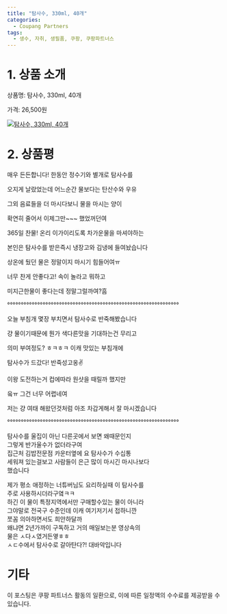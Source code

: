 ```yaml
---
title: "탐사수, 330ml, 40개"
categories:
  - Coupang Partners
tags:
  - 생수, 자취, 생필품, 쿠팡, 쿠팡파트너스
---
```


# 1. 상품 소개
상품명: 탐사수, 330ml, 40개

가격: 26,500원

[![탐사수, 330ml, 40개](https://static.coupangcdn.com/image/affiliate/banner/d0fbd6f72df780a769715fa65bc6fd46@2x.jpg)](https://coupa.ng/bOWiLa)

# 2. 상품평
  
매우 든든합니다! 한동안 정수기와 별개로 탐사수를  

오지게 날랐었는데 어느순간 물보다는 탄산수와 우유  

그외 음료들을 더 마시다보니 물을 마시는 양이  

확연히 줄어서 이제그만~~~ 했었꺼던여  

365일 찬물! 온리 이가이리도록 차가운물을 마셔야하는  

본인은 탐사수를 받은즉시 냉장고와 김냉에 들여놨습니다  

상온에 뒀던 물은 정말이지 마시기 힘들어여ㅠ  

너무 찬게 안좋다고! 속이 놀라고 뭐하고  

미지근한물이 좋다는데 정말그럴까여?흠  

°°°°°°°°°°°°°°°°°°°°°°°°°°°°°°°°°°°°°°°°°°°°°°°°°°°°°°°°°°°°°°°  

오늘 부침개 몇장 부치면서 탐사수로 반죽해봤습니다  

걍 물이기때문에 뭔가 색다른맛을 기대하는건 무리고  

의미 부여정도? ㅎㅋㅎㅋ 이캐 맛있는 부침개에  

탐사수가 드갔다! 반죽성고옹✌  

이왕 도전하는거 컵에따라 원샷을 때릴까 했지만  

읔ㅠ 그건 너무 어렵네여  

저는 걍 여태 해왔던것처럼 아조 차갑게해서 잘 마시겠습니다  

°°°°°°°°°°°°°°°°°°°°°°°°°°°°°°°°°°°°°°°°°°°°°°°°°°°°°°°°°°°°°°°  

탐사수를 울집이 아닌 다른곳에서 보면 왜때문인지  
그렇게 반가울수가 없더라구여  
집근처 김밥전문점 카운터옆에 요 탐사수가 수십통  
세워져 있는걸보고 사람들이 은근 많이 마시긴 마시나보다  
했습니다  

제가 평소 애정하는 너튜버님도 요리하실때 이 탐사수를  
주로 사용하시더라구옄ㅋㅋ  
하긴 이 물이 특정지역에서만 구매할수있는 물이 아니라  
그야말로 전국구 수준인데 이캐 여기저기서 접하니깐  
쪼꼼 의아하면서도 희안하달까  
왜냐면 2년가까이 구독하고 거의 매일보는분 영상속의  
물은 ㅅ다ㅅ였거든옇ㅎㅎ  
ㅅㄷ수에서 탐사수로 갈아탄다?! 대바악입니다

# 기타
이 포스팅은 쿠팡 파트너스 활동의 일환으로, 이에 따른 일정액의 수수료를 제공받을 수 있습니다.
